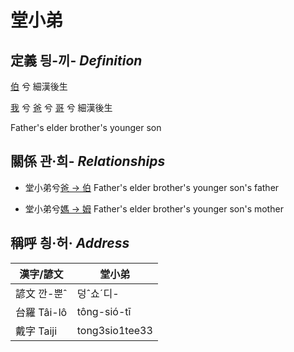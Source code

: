 # 堂小弟
## 定義 딍-끼- _Definition_
[伯](member10.md) 兮 細漢後生

[我](member1.md) 兮 [爸](member2.md) 兮 [哥](member10.md) 兮 細漢後生

Father's elder brother's younger son

## 關係 관·희- _Relationships_

- 堂小弟兮[爸 → 伯](member10.md) Father's elder brother's younger son's father

- 堂小弟兮[媽 → 姆](member33.md) Father's elder brother's younger son's mother



## 稱呼 칑·허· _Address_

漢字/諺文 | 堂小弟
--- | ---
諺文 깐-뿐ˆ | 덩ˆ쇼ˊ디-
台羅 Tâi-lô | tông-sió-tī
戴字 Taiji | tong3sio1tee33


